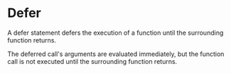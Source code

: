 # Defer
A defer statement defers the execution of a function until the surrounding function returns.

The deferred call's arguments are evaluated immediately, but the function call is not executed until the surrounding function returns.
